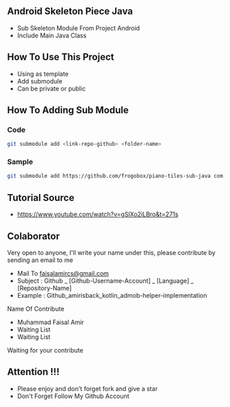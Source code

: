 ## Android Skeleton Piece Java
- Sub Skeleton Module From Project Android
- Include Main Java Class

## How To Use This Project
- Using as template
- Add submodule
- Can be private or public

## How To Adding Sub Module

### Code
```zsh
git submodule add <link-repo-github> <folder-name>
```

### Sample
```zsh
git submodule add https://github.com/frogobox/piano-tiles-sub-java com
```

## Tutorial Source
- https://www.youtube.com/watch?v=gSlXo2iLBro&t=271s

## Colaborator
Very open to anyone, I'll write your name under this, please contribute by sending an email to me

- Mail To faisalamircs@gmail.com
- Subject : Github _ [Github-Username-Account] _ [Language] _ [Repository-Name]
- Example : Github_amirisback_kotlin_admob-helper-implementation

Name Of Contribute
- Muhammad Faisal Amir
- Waiting List
- Waiting List

Waiting for your contribute

## Attention !!!
- Please enjoy and don't forget fork and give a star
- Don't Forget Follow My Github Account
